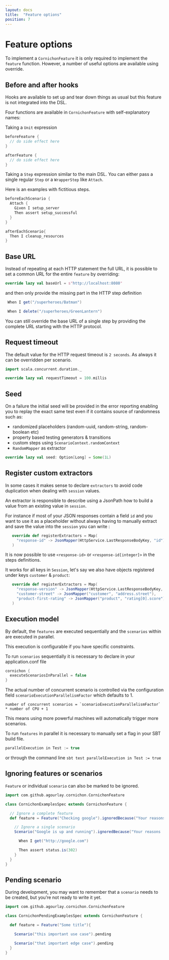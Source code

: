 ```yaml
---
layout: docs
title:  "Feature options"
position: 7
---
```


# Feature options

To implement a `CornichonFeature` it is only required to implement the `feature` function. However, a number of useful options are available using override.

## Before and after hooks

Hooks are available to set up and tear down things as usual but this feature is not integrated into the DSL.

Four functions are available in `CornichonFeature` with self-explanatory names:

Taking a `Unit` expression

```scala
beforeFeature {
  // do side effect here
}

afterFeature {
  // do side effect here
}
```

Taking a `Step` expression similar to the main DSL. You can either pass a single regular `Step` or a `WrapperStep` like `Attach`.

Here is an examples with fictitious steps.

```scala
beforeEachScenario {
  Attach {
    Given I setup_server
    Then assert setup_successful
  }
}

afterEachScenario{
  Then I cleanup_resources
}
```

## Base URL

Instead of repeating at each HTTP statement the full URL, it is possible to set a common URL for the entire ```feature``` by overriding:

```scala
override lazy val baseUrl = s"http://localhost:8080"

```

and then only provide the missing part in the HTTP step definition

```scala
 When I get("/superheroes/Batman")

 When I delete("/superheroes/GreenLantern")
```

You can still override the base URL of a single step by providing the complete URL starting with the HTTP protocol.

## Request timeout

The default value for the HTTP request timeout is `2 seconds`. As always it can be overridden per scenario.

```scala
import scala.concurrent.duration._

override lazy val requestTimeout = 100.millis
```

## Seed

On a failure the initial seed will be provided in the error reporting enabling you to replay the exact same test even if it contains source of randomness such as:

  - randomized placeholders (random-uuid, random-string, random-boolean etc)
  - property based testing generators & transitions
  - custom steps using `ScenarioContext.randomContext`
  - `RandomMapper` as extractor

```scala
override lazy val seed: Option[Long] = Some(1L)
```

## Register custom extractors

In some cases it makes sense to declare `extractors` to avoid code duplication when dealing with `session` values.

An extractor is responsible to describe using a JsonPath how to build a value from an existing value in `session`.

For instance if most of your JSON responses contain a field `id` and you want to use it as a placeholder without always having to manually extract and save the value into the ```session``` you can write :

```scala
   override def registerExtractors = Map(
     "response-id" -> JsonMapper(HttpService.LastResponseBodyKey, "id")
   )
```

It is now possible to use `<response-id>` or `<response-id[integer]>` in the steps definitions.

It works for all keys in `Session`, let's say we also have objects registered under keys `customer` & `product`:


```scala
   override def registerExtractors = Map(
     "response-version" -> JsonMapper(HttpService.LastResponseBodyKey, "version"),
     "customer-street" -> JsonMapper("customer", "address.street"),
     "product-first-rating" -> JsonMapper("product", "rating[0].score")
   )
```


## Execution model

By default, the `features` are executed sequentially and the `scenarios` within are executed in parallel.

This execution is configurable if you have specific constraints.

To run `scenarios` sequentially it is necessary to declare in your application.conf file

```scala
cornichon {
  executeScenariosInParallel = false
}
```

The actual number of concurrent scenario is controlled via the configuration field `scenarioExecutionParallelismFactor` which defaults to 1.

```
number of concurrent scenarios = `scenarioExecutionParallelismFactor` * number of CPU + 1
```

This means using more powerful machines will automatically trigger more scenarios.

To run `features` in parallel it is necessary to manually set a flag in your SBT build file.

```scala
parallelExecution in Test := true
```

or through the command line `sbt test parallelExecution in Test := true`

## Ignoring features or scenarios

`Feature` or individual `scenario` can also be marked to be ignored.

```scala mdoc:silent
import com.github.agourlay.cornichon.CornichonFeature

class CornichonExamplesSpec extends CornichonFeature {

  // Ignore a complete feature
  def feature = Feature("Checking google").ignoredBecause("Your reasons ..."){

    // Ignore a single scenario
    Scenario("Google is up and running").ignoredBecause("Your reasons ..."){

      When I get("http://google.com")

      Then assert status.is(302)
    }
  }
}
```

## Pending scenario

During development, you may want to remember that a `scenario` needs to be created, but you’re not ready to write it yet.

```scala mdoc:silent
import com.github.agourlay.cornichon.CornichonFeature

class CornichonPendingExamplesSpec extends CornichonFeature {

  def feature = Feature("Some title"){

    Scenario("this important use case").pending

    Scenario("that important edge case").pending
  }
}
```


